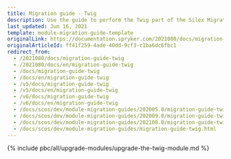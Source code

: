 ```yaml
---
title: Migration guide - Twig
description: Use the guide to perform the Twig part of the Silex Migration Effort.
last_updated: Jun 16, 2021
template: module-migration-guide-template
originalLink: https://documentation.spryker.com/2021080/docs/migration-guide-twig
originalArticleId: ff41f259-4ade-40dd-9cf3-c1ba6dc6fbc1
redirect_from:
  - /2021080/docs/migration-guide-twig
  - /2021080/docs/en/migration-guide-twig
  - /docs/migration-guide-twig
  - /docs/en/migration-guide-twig
  - /v5/docs/migration-guide-twig
  - /v5/docs/en/migration-guide-twig
  - /v6/docs/migration-guide-twig
  - /v6/docs/en/migration-guide-twig
  - /docs/scos/dev/module-migration-guides/202005.0/migration-guide-twig.html
  - /docs/scos/dev/module-migration-guides/202009.0/migration-guide-twig.html
  - /docs/scos/dev/module-migration-guides/202108.0/migration-guide-twig.html
  - /docs/scos/dev/module-migration-guides/migration-guide-twig.html
---
```


{% include pbc/all/upgrade-modules/upgrade-the-twig-module.md %} <!-- To edit, see /_includes/pbc/all/upgrade-modules/upgrade-the-twig-module.md -->
